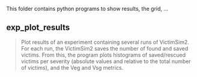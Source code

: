 This folder contains python programs to show results, the grid, ...

exp_plot_results
----------------
>   Plot results of an experiment containing several runs of VictimSim2.  For each run, the VictimSim2 saves the number of found and saved victims.  From this, the program plots histograms of saved/rescued victims per severity  (absolute values and relative to the total number of victims), and the Veg and Vsg metrics.
